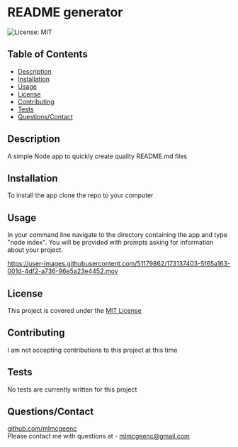 
# README generator
![License: MIT](https://img.shields.io/badge/License-MIT-yellow.svg)

## Table of Contents
* [Description](#Description)
* [Installation](#Installation)
* [Usage](#Usage)
* [License](#License)
* [Contributing](#Contributing)
* [Tests](#Tests)
* [Questions/Contact](#Questions/Contact])

## Description
A simple Node app to quickly create quality README.md files

## Installation
To install the app clone the repo to your computer

## Usage
In your command line navigate to the directory containing the app and type "node index". You will be provided with prompts asking for information about your project.

https://user-images.githubusercontent.com/51179862/173137403-5f65a163-001d-4df2-a736-96e5a23e4452.mov

## License
This project is covered under the [MIT License](https://opensource.org/licenses/MIT)

## Contributing
I am not accepting contributions to this project at this time

## Tests
No tests are currently written for this project

## Questions/Contact
[github.com/mlmcgeenc](https://github.com/mlmcgeenc)  
Please contact me with questions at - mlmcgeenc@gmail.com
